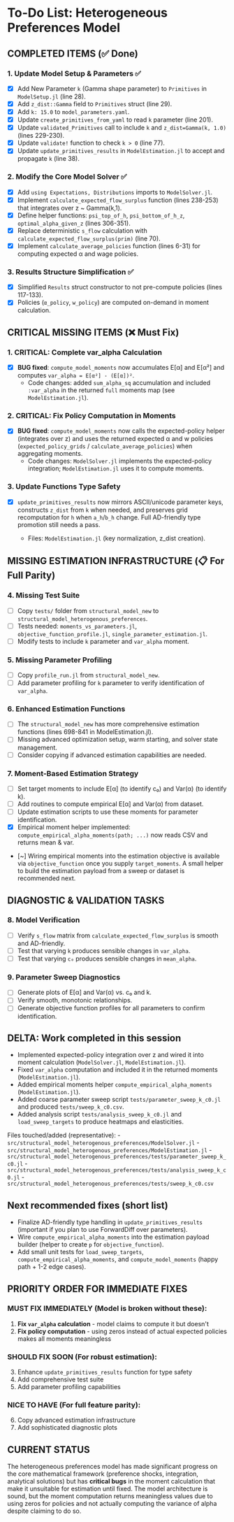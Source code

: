 # To-Do List: Heterogeneous Preferences Model

## COMPLETED ITEMS (✅ Done)

### 1. Update Model Setup & Parameters ✅

-   [x] Add New Parameter `k` (Gamma shape parameter) to `Primitives` in `ModelSetup.jl` (line 28).
-   [x] Add `z_dist::Gamma` field to `Primitives` struct (line 29).
-   [x] Add `k: 15.0` to `model_parameters.yaml`.
-   [x] Update `create_primitives_from_yaml` to read `k` parameter (line 201).
-   [x] Update `validated_Primitives` call to include `k` and `z_dist=Gamma(k, 1.0)` (lines 229-230).
-   [x] Update `validate!` function to check `k > 0` (line 77).
-   [x] Update `update_primitives_results` in `ModelEstimation.jl` to accept and propagate `k` (line 38).

### 2. Modify the Core Model Solver ✅

-   [x] Add `using Expectations, Distributions` imports to `ModelSolver.jl`.
-   [x] Implement `calculate_expected_flow_surplus` function (lines 238-253) that integrates over z \~ Gamma(k,1).
-   [x] Define helper functions: `psi_top_of_h`, `psi_bottom_of_h_z`, `optimal_alpha_given_z` (lines 306-351).
-   [x] Replace deterministic `s_flow` calculation with `calculate_expected_flow_surplus(prim)` (line 70).
-   [x] Implement `calculate_average_policies` function (lines 6-31) for computing expected α and wage policies.

### 3. Results Structure Simplification ✅

-   [x] Simplified `Results` struct constructor to not pre-compute policies (lines 117-133).
-   [x] Policies (`α_policy`, `w_policy`) are computed on-demand in moment calculation.

## CRITICAL MISSING ITEMS (❌ Must Fix)

### 1. **CRITICAL: Complete var_alpha Calculation**

-   [x] **BUG fixed**: `compute_model_moments` now accumulates E\[α\] and E\[α²\] and computes `var_alpha = E[α²] - (E[α])²`.
    -   Code changes: added `sum_alpha_sq` accumulation and included `:var_alpha` in the returned `full` moments map (see `ModelEstimation.jl`).

### 2. **CRITICAL: Fix Policy Computation in Moments**

-   [x] **BUG fixed**: `compute_model_moments` now calls the expected-policy helper (integrates over z) and uses the returned expected α and w policies (`expected_policy_grids` / `calculate_average_policies`) when aggregating moments.
    -   Code changes: `ModelSolver.jl` implements the expected-policy integration; `ModelEstimation.jl` uses it to compute moments.

### 3. **Update Functions Type Safety**

-   [x] `update_primitives_results` now mirrors ASCII/unicode parameter keys, constructs `z_dist` from `k` when needed, and preserves grid recomputation for `h` when `a_h`/`b_h` change. Full AD-friendly type promotion still needs a pass.

    -   Files: `ModelEstimation.jl` (key normalization, z_dist creation).

## MISSING ESTIMATION INFRASTRUCTURE (📋 For Full Parity)

### 4. **Missing Test Suite**

-   [ ] Copy `tests/` folder from `structural_model_new` to `structural_model_heterogenous_preferences`.
-   [ ] Tests needed: `moments_vs_parameters.jl`, `objective_function_profile.jl`, `single_parameter_estimation.jl`.
-   [ ] Modify tests to include `k` parameter and `var_alpha` moment.

### 5. **Missing Parameter Profiling**

-   [ ] Copy `profile_run.jl` from `structural_model_new`.
-   [ ] Add parameter profiling for `k` parameter to verify identification of `var_alpha`.

### 6. **Enhanced Estimation Functions**

-   [ ] The `structural_model_new` has more comprehensive estimation functions (lines 698-841 in ModelEstimation.jl).
-   [ ] Missing advanced optimization setup, warm starting, and solver state management.
-   [ ] Consider copying if advanced estimation capabilities are needed.

### 7. **Moment-Based Estimation Strategy**

-   [ ] Set target moments to include E\[α\] (to identify c₀) and Var(α) (to identify k).
-   [ ] Add routines to compute empirical E\[α\] and Var(α) from dataset.
-   [ ] Update estimation scripts to use these moments for parameter identification.
-   [x] Empirical moment helper implemented: `compute_empirical_alpha_moments(path; ...)` now reads CSV and returns mean & var.
-   \[\~\] Wiring empirical moments into the estimation objective is available via `objective_function` once you supply `target_moments`. A small helper to build the estimation payload from a sweep or dataset is recommended next.

## DIAGNOSTIC & VALIDATION TASKS

### 8. **Model Verification**

-   [ ] Verify `s_flow` matrix from `calculate_expected_flow_surplus` is smooth and AD-friendly.
-   [ ] Test that varying `k` produces sensible changes in `var_alpha`.
-   [ ] Test that varying `c₀` produces sensible changes in `mean_alpha`.

### 9. **Parameter Sweep Diagnostics**

-   [ ] Generate plots of E\[α\] and Var(α) vs. c₀ and k.
-   [ ] Verify smooth, monotonic relationships.
-   [ ] Generate objective function profiles for all parameters to confirm identification.

## DELTA: Work completed in this session

-   Implemented expected-policy integration over z and wired it into moment calculation (`ModelSolver.jl`, `ModelEstimation.jl`).
-   Fixed `var_alpha` computation and included it in the returned moments (`ModelEstimation.jl`).
-   Added empirical moments helper `compute_empirical_alpha_moments` (`ModelEstimation.jl`).
-   Added coarse parameter sweep script `tests/parameter_sweep_k_c0.jl` and produced `tests/sweep_k_c0.csv`.
-   Added analysis script `tests/analysis_sweep_k_c0.jl` and `load_sweep_targets` to produce heatmaps and elasticities.

Files touched/added (representative): - `src/structural_model_heterogenous_preferences/ModelSolver.jl` - `src/structural_model_heterogenous_preferences/ModelEstimation.jl` - `src/structural_model_heterogenous_preferences/tests/parameter_sweep_k_c0.jl` - `src/structural_model_heterogenous_preferences/tests/analysis_sweep_k_c0.jl` - `src/structural_model_heterogenous_preferences/tests/sweep_k_c0.csv`

## Next recommended fixes (short list)

-   Finalize AD-friendly type handling in `update_primitives_results` (important if you plan to use ForwardDiff over parameters).
-   Wire `compute_empirical_alpha_moments` into the estimation payload builder (helper to create `p` for `objective_function`).
-   Add small unit tests for `load_sweep_targets`, `compute_empirical_alpha_moments`, and `compute_model_moments` (happy path + 1-2 edge cases).

## PRIORITY ORDER FOR IMMEDIATE FIXES

### **MUST FIX IMMEDIATELY (Model is broken without these)**:

1.  **Fix `var_alpha` calculation** - model claims to compute it but doesn't
2.  **Fix policy computation** - using zeros instead of actual expected policies makes all moments meaningless

### **SHOULD FIX SOON (For robust estimation)**:

3.  Enhance `update_primitives_results` function for type safety
4.  Add comprehensive test suite
5.  Add parameter profiling capabilities

### **NICE TO HAVE (For full feature parity)**:

6.  Copy advanced estimation infrastructure
7.  Add sophisticated diagnostic plots

## CURRENT STATUS

The heterogeneous preferences model has made significant progress on the core mathematical framework (preference shocks, integration, analytical solutions) but has **critical bugs** in the moment calculation that make it unsuitable for estimation until fixed. The model architecture is sound, but the moment computation returns meaningless values due to using zeros for policies and not actually computing the variance of alpha despite claiming to do so.